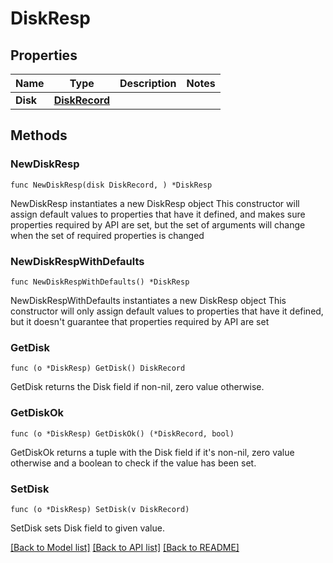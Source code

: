 # DiskResp

## Properties

Name | Type | Description | Notes
------------ | ------------- | ------------- | -------------
**Disk** | [**DiskRecord**](DiskRecord.md) |  | 

## Methods

### NewDiskResp

`func NewDiskResp(disk DiskRecord, ) *DiskResp`

NewDiskResp instantiates a new DiskResp object
This constructor will assign default values to properties that have it defined,
and makes sure properties required by API are set, but the set of arguments
will change when the set of required properties is changed

### NewDiskRespWithDefaults

`func NewDiskRespWithDefaults() *DiskResp`

NewDiskRespWithDefaults instantiates a new DiskResp object
This constructor will only assign default values to properties that have it defined,
but it doesn't guarantee that properties required by API are set

### GetDisk

`func (o *DiskResp) GetDisk() DiskRecord`

GetDisk returns the Disk field if non-nil, zero value otherwise.

### GetDiskOk

`func (o *DiskResp) GetDiskOk() (*DiskRecord, bool)`

GetDiskOk returns a tuple with the Disk field if it's non-nil, zero value otherwise
and a boolean to check if the value has been set.

### SetDisk

`func (o *DiskResp) SetDisk(v DiskRecord)`

SetDisk sets Disk field to given value.



[[Back to Model list]](../README.md#documentation-for-models) [[Back to API list]](../README.md#documentation-for-api-endpoints) [[Back to README]](../README.md)


